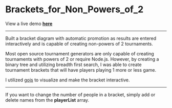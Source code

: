# Brackets_for_Non_Powers_of_2

View a live demo **[here](http://seankim.tech/tournament/demo)**

---

Built a bracket diagram with automatic promotion as results are entered interactively and is capable of creating non-powers of 2 tournaments.

Most open source tournament generators are only capable of creating tournaments with powers of 2 or require Node.js. However, by creating a binary tree and utilizing breadth first search, I was able to create tournament brackets that will have players playing 1 more or less game.

I utilized [gojs](https://gojs.net/latest/index.html) to visualize and make the bracket interactive.

---
If you want to change the number of people in a bracket, simply add or delete names from the **playerList** array. 
